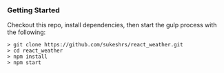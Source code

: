 ### Getting Started


Checkout this repo, install dependencies, then start the gulp process with the following:

```
> git clone https://github.com/sukeshrs/react_weather.git
> cd react_weather
> npm install
> npm start
```

